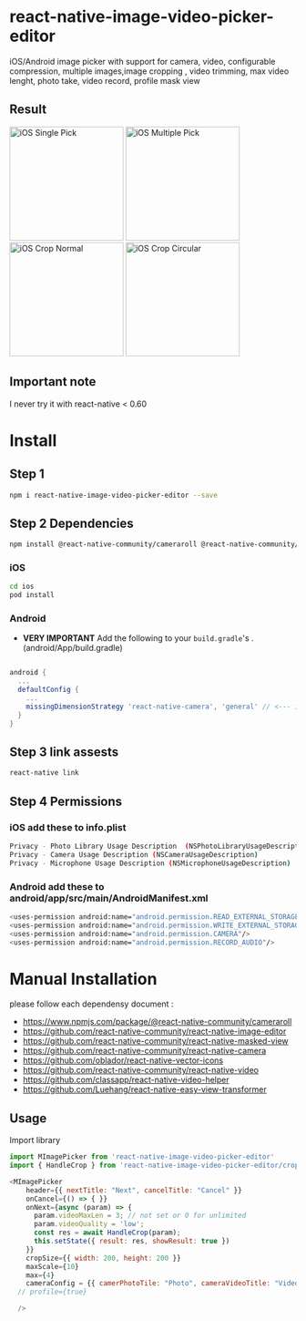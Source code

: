 # react-native-image-video-picker-editor


iOS/Android image picker with support for camera, video, configurable compression, multiple images,image cropping , video trimming, max video lenght, photo take, video record, profile mask view
## Result

<p align="left">
  <img width=200 title="iOS Single Pick" src="https://github.com/blazerroad/react-native-image-video-picker-editor/blob/master/gifs/demo1.gif">
  <img width=200 title="iOS Multiple Pick" src="https://github.com/blazerroad/react-native-image-video-picker-editor/blob/master/gifs/demo2.gif">
  <img width=200 title="iOS Crop Normal" src="https://github.com/blazerroad/react-native-image-video-picker-editor/blob/master/gifs/demo3.gif">
  <img width=200 title="iOS Crop Circular" src="https://github.com/blazerroad/react-native-image-video-picker-editor/blob/master/gifs/demo4.gif">
</p>

## Important note

I never try it with  react-native < 0.60 

# Install

## Step 1

```bash
npm i react-native-image-video-picker-editor --save
```

## Step 2 Dependencies
```bash
npm install @react-native-community/cameraroll @react-native-community/image-editor @react-native-community/masked-view react-native-camera react-native-vector-icons react-native-video react-native-video-helper react-native-easy-view-transformer
```

### iOS

```bash
cd ios
pod install
```

### Android

- **VERY IMPORTANT** Add the following to your `build.gradle`'s . (android/App/build.gradle)

```gradle

android {
  ...
  defaultConfig {
    ...
    missingDimensionStrategy 'react-native-camera', 'general' // <--- insert this line
  }
}

```

## Step 3 link assests
```bash
react-native link
```

## Step 4 Permissions

### iOS add these to info.plist

```bash
Privacy - Photo Library Usage Description  (NSPhotoLibraryUsageDescription)
Privacy - Camera Usage Description (NSCameraUsageDescription)
Privacy - Microphone Usage Description (NSMicrophoneUsageDescription)
```


### Android add these to android/app/src/main/AndroidManifest.xml

```bash
<uses-permission android:name="android.permission.READ_EXTERNAL_STORAGE"/>
<uses-permission android:name="android.permission.WRITE_EXTERNAL_STORAGE"/>
<uses-permission android:name="android.permission.CAMERA"/>
<uses-permission android:name="android.permission.RECORD_AUDIO"/>
```

# Manual Installation 
please follow each dependensy document : 

- https://www.npmjs.com/package/@react-native-community/cameraroll
- https://github.com/react-native-community/react-native-image-editor
- https://github.com/react-native-community/react-native-masked-view
- https://github.com/react-native-community/react-native-camera
- https://github.com/oblador/react-native-vector-icons
- https://github.com/react-native-community/react-native-video
- https://github.com/classapp/react-native-video-helper
- https://github.com/Luehang/react-native-easy-view-transformer



## Usage

Import library

```javascript
import MImagePicker from 'react-native-image-video-picker-editor'
import { HandleCrop } from 'react-native-image-video-picker-editor/cropper'
```



```javascript
<MImagePicker
    header={{ nextTitle: "Next", cancelTitle: "Cancel" }}
    onCancel={() => { }}
    onNext={async (param) => {
      param.videoMaxLen = 3; // not set or 0 for unlimited
      param.videoQuality = 'low';
      const res = await HandleCrop(param);
      this.setState({ result: res, showResult: true })
    }}
    cropSize={{ width: 200, height: 200 }}
    maxScale={10}  
    max={4}
    cameraConfig = {{ camerPhotoTile: "Photo", cameraVideoTitle: "Video", cameraCancelTitle: "Cancle", maxVideoLen: 0, videoQuality: "480p" }}
  // profile={true}

  />
```
